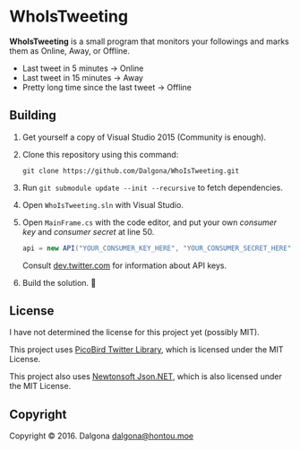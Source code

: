 # WhoIsTweeting

**WhoIsTweeting** is a small program that monitors your followings and marks them as Online, Away, or Offline.

* Last tweet in 5 minutes &rarr; Online
* Last tweet in 15 minutes &rarr; Away
* Pretty long time since the last tweet &rarr; Offline

## Building

1. Get yourself a copy of Visual Studio 2015 (Community is enough).
2. Clone this repository using this command:

    ```
    git clone https://github.com/Dalgona/WhoIsTweeting.git
    ```

3. Run `git submodule update --init --recursive` to fetch dependencies.
4. Open `WhoIsTweeting.sln` with Visual Studio.
5. Open `MainFrame.cs` with the code editor, and put your own *consumer key* and *consumer secret* at line 50.

    ```cs
    api = new API("YOUR_CONSUMER_KEY_HERE", "YOUR_CONSUMER_SECRET_HERE");
    ```
    
    Consult [dev.twitter.com](https://dev.twitter.com) for information about API keys.

6. Build the solution. :tada:

## License

I have not determined the license for this project yet (possibly MIT).

This project uses [PicoBird Twitter Library](https://github.com/Dalgona/PicoBird), which is licensed under the MIT License.

This project also uses [Newtonsoft Json.NET](https://github.com/JamesNK/Newtonsoft.Json), which is also licensed under the MIT License.

## Copyright

Copyright &copy; 2016. Dalgona <dalgona@hontou.moe>
